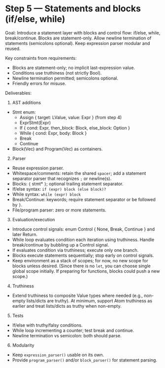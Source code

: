 # Step 5 — Statements and blocks (if/else, while)

Goal: Introduce a statement layer with blocks and control flow: if/else, while, break/continue. Blocks are statement-only. Allow newline termination of statements (semicolons optional). Keep expression parser modular and reused.

Key constraints from requirements:
- Blocks are statement-only; no implicit last-expression value.
- Conditions use truthiness (not strictly Bool).
- Newline termination permitted; semicolons optional.
- Friendly errors for misuse.

Deliverables:
1) AST additions
- Stmt enum:
  - Assign { target: LValue, value: Expr } (from step 4)
  - ExprStmt(Expr)
  - If { cond: Expr, then_block: Block, else_block: Option<Block> }
  - While { cond: Expr, body: Block }
  - Break
  - Continue
- Block(Vec<Stmt>) and Program(Vec<Stmt>) as containers.

2) Parser
- Reuse expression parser.
- Whitespace/comments: retain the shared `spacer`; add a statement separator parser that recognizes `;` or newline(s).
- Blocks: `{` stmt* `}`; optional trailing statement separator.
- If/else syntax: `if (expr) block (else block)?`
- While syntax: `while (expr) block`
- Break/Continue: keywords; require statement separator or be followed by `}`.
- File/program parser: zero or more statements.

3) Evaluation/execution
- Introduce control signals: enum Control { None, Break, Continue } and later Return.
- While loop evaluates condition each iteration using truthiness. Handle break/continue by bubbling up a Control signal.
- If evaluates condition via truthiness; execute only one branch.
- Blocks execute statements sequentially; stop early on control signals.
- Keep environment as a stack of scopes; for now, no new scope for blocks unless desired. (Since there is no `let`, you can choose single global scope initially. If preparing for functions, blocks could push a new scope.)

4) Truthiness
- Extend truthiness to composite Value types where needed (e.g., non-empty lists/dicts are truthy). At minimum, support Atom truthiness as earlier and treat lists/dicts as truthy when non-empty.

5) Tests
- If/else with truthy/falsy conditions.
- While loop incrementing a counter; test break and continue.
- Newline termination vs semicolon: both should parse.

6) Modularity
- Keep `expression_parser()` usable on its own.
- Provide `program_parser()` and/or `block_parser()` for statement parsing.
